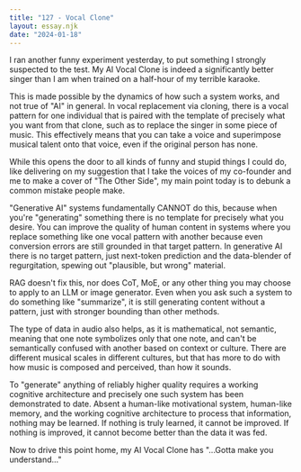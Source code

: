 ```yaml
---
title: "127 - Vocal Clone"
layout: essay.njk
date: "2024-01-18"
---
```


I ran another funny experiment yesterday, to put something I strongly suspected to the test. My AI Vocal Clone is indeed a significantly better singer than I am when trained on a half-hour of my terrible karaoke.

This is made possible by the dynamics of how such a system works, and not true of "AI" in general. In vocal replacement via cloning, there is a vocal pattern for one individual that is paired with the template of precisely what you want from that clone, such as to replace the singer in some piece of music. This effectively means that you can take a voice and superimpose musical talent onto that voice, even if the original person has none.

While this opens the door to all kinds of funny and stupid things I could do, like delivering on my suggestion that I take the voices of my co-founder and me to make a cover of "The Other Side", my main point today is to debunk a common mistake people make.

"Generative AI" systems fundamentally CANNOT do this, because when you're "generating" something there is no template for precisely what you desire. You can improve the quality of human content in systems where you replace something like one vocal pattern with another because even conversion errors are still grounded in that target pattern. In generative AI there is no target pattern, just next-token prediction and the data-blender of regurgitation, spewing out "plausible, but wrong" material.

RAG doesn't fix this, nor does CoT, MoE, or any other thing you may choose to apply to an LLM or image generator. Even when you ask such a system to do something like "summarize", it is still generating content without a pattern, just with stronger bounding than other methods.

The type of data in audio also helps, as it is mathematical, not semantic, meaning that one note symbolizes only that one note, and can't be semantically confused with another based on context or culture. There are different musical scales in different cultures, but that has more to do with how music is composed and perceived, than how it sounds.

To "generate" anything of reliably higher quality requires a working cognitive architecture and precisely one such system has been demonstrated to date. Absent a human-like motivational system, human-like memory, and the working cognitive architecture to process that information, nothing may be learned. If nothing is truly learned, it cannot be improved. If nothing is improved, it cannot become better than the data it was fed.

Now to drive this point home, my AI Vocal Clone has "...Gotta make you understand..."